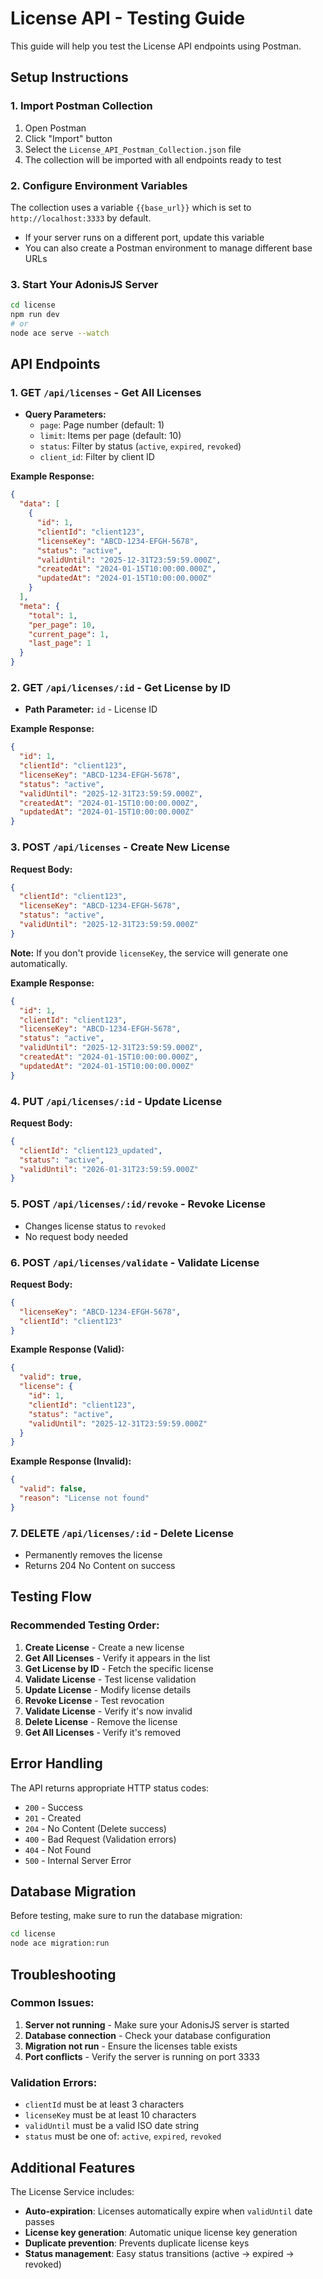 # License API - Testing Guide

This guide will help you test the License API endpoints using Postman.

## Setup Instructions

### 1. Import Postman Collection
1. Open Postman
2. Click "Import" button
3. Select the `License_API_Postman_Collection.json` file
4. The collection will be imported with all endpoints ready to test

### 2. Configure Environment Variables
The collection uses a variable `{{base_url}}` which is set to `http://localhost:3333` by default.
- If your server runs on a different port, update this variable
- You can also create a Postman environment to manage different base URLs

### 3. Start Your AdonisJS Server
```bash
cd license
npm run dev
# or
node ace serve --watch
```

## API Endpoints

### 1. **GET** `/api/licenses` - Get All Licenses
- **Query Parameters:**
  - `page`: Page number (default: 1)
  - `limit`: Items per page (default: 10)
  - `status`: Filter by status (`active`, `expired`, `revoked`)
  - `client_id`: Filter by client ID

**Example Response:**
```json
{
  "data": [
    {
      "id": 1,
      "clientId": "client123",
      "licenseKey": "ABCD-1234-EFGH-5678",
      "status": "active",
      "validUntil": "2025-12-31T23:59:59.000Z",
      "createdAt": "2024-01-15T10:00:00.000Z",
      "updatedAt": "2024-01-15T10:00:00.000Z"
    }
  ],
  "meta": {
    "total": 1,
    "per_page": 10,
    "current_page": 1,
    "last_page": 1
  }
}
```

### 2. **GET** `/api/licenses/:id` - Get License by ID
- **Path Parameter:** `id` - License ID

**Example Response:**
```json
{
  "id": 1,
  "clientId": "client123",
  "licenseKey": "ABCD-1234-EFGH-5678",
  "status": "active",
  "validUntil": "2025-12-31T23:59:59.000Z",
  "createdAt": "2024-01-15T10:00:00.000Z",
  "updatedAt": "2024-01-15T10:00:00.000Z"
}
```

### 3. **POST** `/api/licenses` - Create New License
**Request Body:**
```json
{
  "clientId": "client123",
  "licenseKey": "ABCD-1234-EFGH-5678",
  "status": "active",
  "validUntil": "2025-12-31T23:59:59.000Z"
}
```

**Note:** If you don't provide `licenseKey`, the service will generate one automatically.

**Example Response:**
```json
{
  "id": 1,
  "clientId": "client123",
  "licenseKey": "ABCD-1234-EFGH-5678",
  "status": "active",
  "validUntil": "2025-12-31T23:59:59.000Z",
  "createdAt": "2024-01-15T10:00:00.000Z",
  "updatedAt": "2024-01-15T10:00:00.000Z"
}
```

### 4. **PUT** `/api/licenses/:id` - Update License
**Request Body:**
```json
{
  "clientId": "client123_updated",
  "status": "active",
  "validUntil": "2026-01-31T23:59:59.000Z"
}
```

### 5. **POST** `/api/licenses/:id/revoke` - Revoke License
- Changes license status to `revoked`
- No request body needed

### 6. **POST** `/api/licenses/validate` - Validate License
**Request Body:**
```json
{
  "licenseKey": "ABCD-1234-EFGH-5678",
  "clientId": "client123"
}
```

**Example Response (Valid):**
```json
{
  "valid": true,
  "license": {
    "id": 1,
    "clientId": "client123",
    "status": "active",
    "validUntil": "2025-12-31T23:59:59.000Z"
  }
}
```

**Example Response (Invalid):**
```json
{
  "valid": false,
  "reason": "License not found"
}
```

### 7. **DELETE** `/api/licenses/:id` - Delete License
- Permanently removes the license
- Returns 204 No Content on success

## Testing Flow

### Recommended Testing Order:
1. **Create License** - Create a new license
2. **Get All Licenses** - Verify it appears in the list
3. **Get License by ID** - Fetch the specific license
4. **Validate License** - Test license validation
5. **Update License** - Modify license details
6. **Revoke License** - Test revocation
7. **Validate License** - Verify it's now invalid
8. **Delete License** - Remove the license
9. **Get All Licenses** - Verify it's removed

## Error Handling

The API returns appropriate HTTP status codes:
- `200` - Success
- `201` - Created
- `204` - No Content (Delete success)
- `400` - Bad Request (Validation errors)
- `404` - Not Found
- `500` - Internal Server Error

## Database Migration

Before testing, make sure to run the database migration:
```bash
cd license
node ace migration:run
```

## Troubleshooting

### Common Issues:
1. **Server not running** - Make sure your AdonisJS server is started
2. **Database connection** - Check your database configuration
3. **Migration not run** - Ensure the licenses table exists
4. **Port conflicts** - Verify the server is running on port 3333

### Validation Errors:
- `clientId` must be at least 3 characters
- `licenseKey` must be at least 10 characters
- `validUntil` must be a valid ISO date string
- `status` must be one of: `active`, `expired`, `revoked`

## Additional Features

The License Service includes:
- **Auto-expiration**: Licenses automatically expire when `validUntil` date passes
- **License key generation**: Automatic unique license key generation
- **Duplicate prevention**: Prevents duplicate license keys
- **Status management**: Easy status transitions (active → expired → revoked)
